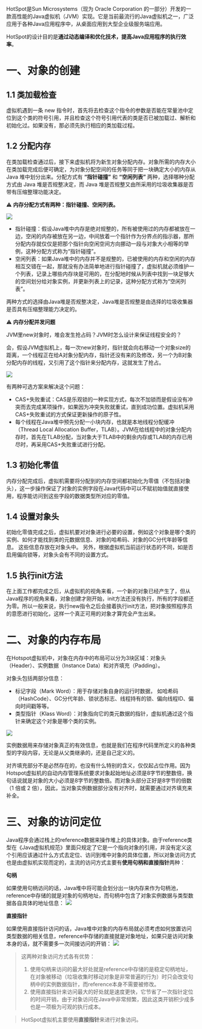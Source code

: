 HotSpot是Sun Microsystems（现为 Oracle Corporation 的一部分）开发的一款高性能的Java虚拟机（JVM）实现。它是当前最流行的Java虚拟机之一，广泛应用于各种Java应用程序中，从桌面应用到大型企业级服务端应用。

HotSpot的设计目的是**通过动态编译和优化技术，提高Java应用程序的执行效率**。

# 一、对象的创建

## 1.1 类加载检查
   
虚拟机遇到一条 new 指令时，首先将去检查这个指令的参数是否能在常量池中定位到这个类的符号引用，并且检查这个符号引用代表的类是否已被加载过、解析和初始化过。如果没有，那必须先执行相应的类加载过程。

## 1.2 分配内存

在类加载检查通过后，接下来虚拟机将为新生对象分配内存。对象所需的内存大小在类加载完成后便可确定，为对象分配空间的任务等同于把一块确定大小的内存从 Java 堆中划分出来。分配方式有 **“指针碰撞”** 和 **“空闲列表”** 两种，选择哪种分配方式由 Java 堆是否规整决定，而 Java 堆是否规整又由所采用的垃圾收集器是否带有压缩整理功能决定。

⚠️ **内存分配方式有两种：指针碰撞、空闲列表。**

![](pictures/f21aa539.png)

- 指针碰撞：假设Java堆中内存是绝对规整的，所有被使用过的内存都被放在一边，空闲的内存被放在另一边，中间放着一个指针作为分界点的指示器，那所分配内存就仅仅是把那个指针向空闲空间方向挪动一段与对象大小相等的举例，这种分配方式称为“指针碰撞”。
- 空闲列表：如果Java堆中的内存并不是规整的，已被使用的内存和空闲的内存相互交错在一起，那就没有办法简单地进行指针碰撞了，虚拟机就必须维护一个列表，记录上哪些内存块是可用的，在分配地时候从列表中找到一块足够大的空间划分给对象实例，并更新列表上的记录，这种分配方式称为“空闲列表”。

两种方式的选择由Java堆是否规整决定，Java堆是否规整是由选择的垃圾收集器是否具有压缩整理能力决定的。

⚠️ **内存分配并发问题**

JVM里new对象时，堆会发生抢占码？JVM时怎么设计来保证线程安全的？

会，假设JVM虚拟机上，每⼀次new对象时，指针就会向右移动⼀个对象size的距离，⼀个线程正在给A对象分配内存，指针还没有来的及修改，另⼀个为B对象分配内存的线程，又引⽤了这个指针来分配内存，这就发⽣了抢占。

![](pictures/e51ced62.png)

有两种可选⽅案来解决这个问题：

- CAS+失败重试：CAS是乐观锁的一种实现方式，每次不加锁而是假设没有冲突而去完成某项操作，如果因为冲突失败就重试，直到成功位置。虚拟机采用CAS+失败重试的方式保证更新操作的原子性。
- 每个线程在Java堆中预先分配一小块内存，也就是本地线程分配缓冲（Thread Local Allocation Buffer，TLAB）。JVM在给线程中的对象分配内存时，首先在TLAB分配，当对象大于TLAB中的剩余内存或TLAB的内存已用尽时，再采用CAS+失败重试进行分配。


## 1.3 初始化零值

内存分配完成后，虚拟机需要将分配到的内存空间都初始化为零值（不包括对象头），这一步操作保证了对象的实例字段在Java代码中可以不赋初始值就直接使用，程序能访问到这些字段的数据类型所对应的零值。


## 1.4 设置对象头

初始化零值完成之后，虚拟机要对对象进行必要的设置，例如这个对象是哪个类的实例、如何才能找到类的元数据信息、对象的哈希码、对象的GC分代年龄等信息。 这些信息存放在对象头中。 另外，根据虚拟机当前运行状态的不同，如是否启用偏向锁等，对象头会有不同的设置方式。

## 1.5 执行init方法

在上面工作都完成之后，从虚拟机的视角来看，一个新的对象已经产生了，但从Java程序的视角来看，对象创建才刚开始，init方法还没有执行，所有的字段都还为零。所以一般来说，执行new指令之后会接着执行init方法，把对象按照程序员的意愿进行初始化，这样一个真正可用的对象才算完全产生出来。


# 二、对象的内存布局

在Hotspot虚拟机中，对象在内存中的布局可以分为3块区域：对象头（Header）、实例数据（Instance Data）和对齐填充（Padding）。

对象头包括两部分信息：
- 标记字段（Mark Word）：用于存储对象自身的运行时数据， 如哈希码（HashCode）、GC分代年龄、锁状态标志、线程持有的锁、偏向线程ID、偏向时间戳等等。
- 类型指针（Klass Word）：对象指向它的类元数据的指针，虚拟机通过这个指针来确定这个对象是哪个类的实例。

![](pictures/65bd67e6.png)

实例数据⽤来存储对象真正的有效信息，也就是我们在程序代码⾥所定义的各种类型的字段内容，⽆论是从⽗类继承的，还是⾃⼰定义的。

对齐填充部分不是必然存在的，也没有什么特别的含义，仅仅起占位作用。因为Hotspot虚拟机的自动内存管理系统要求对象起始地址必须是8字节的整数倍，换句话说就是对象的大小必须是8字节的整数倍。而对象头部分正好是8字节的倍数（1 倍或 2 倍），因此，当对象实例数据部分没有对齐时，就需要通过对齐填充来补全。


# 三、对象的访问定位

Java程序会通过栈上的reference数据来操作堆上的具体对象。由于reference类型在《Java虚拟机规范》⾥⾯只规定了它是⼀个指向对象的引⽤，并没有定义这个引⽤应该通过什么⽅式去定位、访问到堆中对象的具体位置，所以对象访问⽅式也是由虚拟机实现⽽定的，主流的访问⽅式主要有**使⽤句柄和直接指针**两种：

**句柄**

如果使⽤句柄访问的话，Java堆中将可能会划分出⼀块内存来作为句柄池，reference中存储的就是对象的句柄地址，⽽句柄中包含了对象实例数据与类型数据各⾃具体的地址信息：
![](pictures/2a17d40f.png)

**直接指针**

如果使⽤直接指针访问的话，Java堆中对象的内存布局就必须考虑如何放置访问类型数据的相关信息，reference中存储的直接就是对象地址，如果只是访问对象本⾝的话，就不需要多⼀次间接访问的开销：
![](pictures/3f7e480d.png)


>这两种对象访问⽅式各有优势：
> 1. 使⽤句柄来访问的最⼤好处就是reference中存储的是稳定句柄地址，在对象被移动（垃圾收集时移动对象是⾮常普遍的⾏为）时只会改变句柄中的实例数据指针，⽽reference本⾝不需要被修改。
>2. 使⽤直接指针来访问最⼤的好处就是速度更快，它节省了⼀次指针定位的时间开销，由于对象访问在Java中⾮常频繁，因此这类开销积少成多也是⼀项极为可观的执⾏成本。


> HotSpot虚拟机主要使⽤**直接指针**来进⾏对象访问。
 
